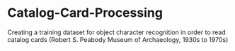 # Catalog-Card-Processing
Creating a training dataset for object character recognition in order to read catalog cards (Robert S. Peabody Museum of Archaeology, 1930s to 1970s)
